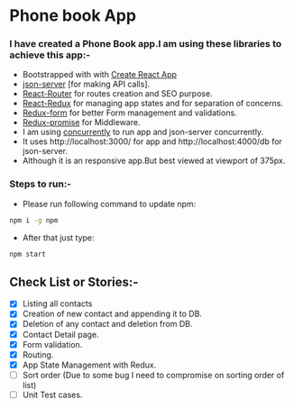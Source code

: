 # Phone book App
  

### I have created a Phone Book app.I am using these libraries to achieve this app:-


* Bootstrapped with with [Create React App](https://github.com/facebookincubator/create-react-app)
* [json-server](https://github.com/typicode/json-server) [for making API calls].
* [React-Router](https://github.com/ReactTraining/react-router) for routes creation and SEO purpose.
* [React-Redux](https://github.com/reduxjs/react-redux) for managing app states and for separation of concerns.
* [Redux-form](https://github.com/erikras/redux-form) for better Form management and validations.
* [Redux-promise](https://github.com/redux-utilities/redux-promise) for Middleware.
* I am using [concurrently](https://www.npmjs.com/package/concurrently) to run app and json-server concurrently.
* It uses http://localhost:3000/ for app and http://localhost:4000/db for json-server.
* Although it is an responsive app.But best viewed at viewport of 375px.
 

### Steps to run:-
* Please run following command to update npm:
```sh
npm i -g npm
```
* After that just type:
```sh
npm start
```

## Check List or Stories:-
 * [x] Listing all contacts
 * [x] Creation of new contact and appending it to DB.
 * [x] Deletion of any contact and deletion from DB.
 * [x] Contact Detail page.
 * [x] Form validation.
 * [x] Routing.
 * [x] App State Management with Redux.
 * [ ] Sort order (Due to some bug I need to compromise on sorting order of list)
 * [ ] Unit Test cases.
